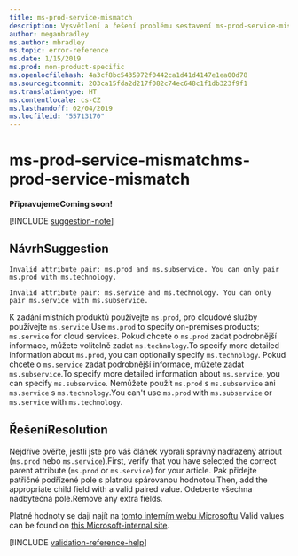 ```yaml
---
title: ms-prod-service-mismatch
description: Vysvětlení a řešení problému sestavení ms-prod-service-mismatch na webu Docs
author: meganbradley
ms.author: mbradley
ms.topic: error-reference
ms.date: 1/15/2019
ms.prod: non-product-specific
ms.openlocfilehash: 4a3cf8bc5435972f0442ca1d41d4147e1ea00d78
ms.sourcegitcommit: 203ca15fda2d217f082c74ec648c1f1db323f9f1
ms.translationtype: HT
ms.contentlocale: cs-CZ
ms.lasthandoff: 02/04/2019
ms.locfileid: "55713170"
---
```

# <a name="ms-prod-service-mismatch"></a><span data-ttu-id="8e13d-103">ms-prod-service-mismatch</span><span class="sxs-lookup"><span data-stu-id="8e13d-103">ms-prod-service-mismatch</span></span>

<span data-ttu-id="8e13d-104">**Připravujeme**</span><span class="sxs-lookup"><span data-stu-id="8e13d-104">**Coming soon!**</span></span>

[!INCLUDE [suggestion-note](includes/suggestion-note.md)]

## <a name="suggestion"></a><span data-ttu-id="8e13d-105">Návrh</span><span class="sxs-lookup"><span data-stu-id="8e13d-105">Suggestion</span></span>

`Invalid attribute pair: ms.prod and ms.subservice. You can only pair ms.prod with ms.technology.`

`Invalid attribute pair: ms.service and ms.technology. You can only pair ms.service with ms.subservice.`

<span data-ttu-id="8e13d-106">K zadání místních produktů používejte `ms.prod`, pro cloudové služby používejte `ms.service`.</span><span class="sxs-lookup"><span data-stu-id="8e13d-106">Use `ms.prod` to specify on-premises products; `ms.service` for cloud services.</span></span> <span data-ttu-id="8e13d-107">Pokud chcete o `ms.prod` zadat podrobnější informace, můžete volitelně zadat `ms.technology`.</span><span class="sxs-lookup"><span data-stu-id="8e13d-107">To specify more detailed information about `ms.prod`, you can optionally specify `ms.technology`.</span></span> <span data-ttu-id="8e13d-108">Pokud chcete o `ms.service` zadat podrobnější informace, můžete zadat `ms.subservice`.</span><span class="sxs-lookup"><span data-stu-id="8e13d-108">To specify more detailed information about `ms.service`, you can specify `ms.subservice`.</span></span> <span data-ttu-id="8e13d-109">Nemůžete použít `ms.prod` s `ms.subservice` ani `ms.service` s `ms.technology`.</span><span class="sxs-lookup"><span data-stu-id="8e13d-109">You can't use `ms.prod` with `ms.subservice` or `ms.service` with `ms.technology`.</span></span>

## <a name="resolution"></a><span data-ttu-id="8e13d-110">Řešení</span><span class="sxs-lookup"><span data-stu-id="8e13d-110">Resolution</span></span>

<span data-ttu-id="8e13d-111">Nejdříve ověřte, jestli jste pro váš článek vybrali správný nadřazený atribut (`ms.prod` nebo `ms.service`).</span><span class="sxs-lookup"><span data-stu-id="8e13d-111">First, verify that you have selected the correct parent attribute (`ms.prod` or `ms.service`) for your article.</span></span> <span data-ttu-id="8e13d-112">Pak přidejte patřičné podřízené pole s platnou spárovanou hodnotou.</span><span class="sxs-lookup"><span data-stu-id="8e13d-112">Then, add the appropriate child field with a valid paired value.</span></span> <span data-ttu-id="8e13d-113">Odeberte všechna nadbytečná pole.</span><span class="sxs-lookup"><span data-stu-id="8e13d-113">Remove any extra fields.</span></span>

<span data-ttu-id="8e13d-114">Platné hodnoty se dají najít na [tomto interním webu Microsoftu](https://docsmetadatatool.azurewebsites.net/whitelists).</span><span class="sxs-lookup"><span data-stu-id="8e13d-114">Valid values can be found on [this Microsoft-internal site](https://docsmetadatatool.azurewebsites.net/whitelists).</span></span>

<!--make sure to add this file to your includes folder and verify the path-->
[!INCLUDE [validation-reference-help](includes/validation-reference-help.md)]
